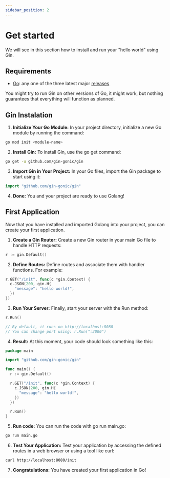 ```yaml
---
sidebar_position: 2
---
```


# Get started

We will see in this section how to install and run your "hello world" using Gin.

## Requirements

- [Go](https://go.dev/doc/install): any one of the three latest major [releases](https://go.dev/doc/devel/release)

You might try to run Gin on other versions of Go, it might work, but nothing guarantees that everything will function as planned.


## Gin Instalation

1. **Initialize Your Go Module:** In your project directory, initialize a new Go module by running the command:
```bash
go mod init <module-name>
```

2. **Install Gin:** To install Gin, use the go get command:
```bash
go get -u github.com/gin-gonic/gin
```

3. **Import Gin in Your Project:** In your Go files, import the Gin package to start using it:
```go
import "github.com/gin-gonic/gin"
```

4. **Done:** You and your project are ready to use Golang!

## First Application

Now that you have installed and imported Golang into your project, you can create your first application.


1. **Create a Gin Router:** Create a new Gin router in your main Go file to handle HTTP requests:
```go
r := gin.Default()
```

2. **Define Routes:** Define routes and associate them with handler functions. For example:
```go
r.GET("/init", func(c *gin.Context) {
  c.JSON(200, gin.H{
    "message": "hello world!",
  })
})
```

3. **Run Your Server:** Finally, start your server with the Run method:
```go
r.Run()

// By default, it runs on http://localhost:8080
// You can change port using: r.Run(":3000")
```

4. **Result:** At this moment, your code should look something like this:
```go
package main

import "github.com/gin-gonic/gin"

func main() {
  r := gin.Default()

  r.GET("/init", func(c *gin.Context) {
    c.JSON(200, gin.H{
      "message": "hello world!",
    })
  })

  r.Run()
}
```

5. **Run code:** You can run the code with go run main.go:
```bash
go run main.go
```

6. **Test Your Application:** Test your application by accessing the defined routes in a web browser or using a tool like curl:
```bash
curl http://localhost:8080/init
```

7. **Congratulations:** You have created your first application in Go!